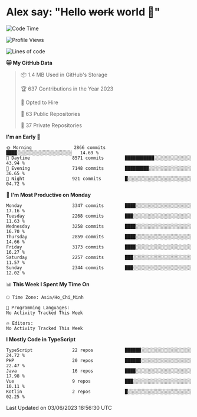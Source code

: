 # Alex say: "Hello ~~work~~ world 🐾"

<!--START_SECTION:waka-->
![Code Time](http://img.shields.io/badge/Code%20Time-839%20hrs%205%20mins-blue)

![Profile Views](http://img.shields.io/badge/Profile%20Views-0-blue)

![Lines of code](https://img.shields.io/badge/From%20Hello%20World%20I%27ve%20Written-41.0%20million%20lines%20of%20code-blue)

**🐱 My GitHub Data** 

> 📦 1.4 MB Used in GitHub's Storage 
 > 
> 🏆 637 Contributions in the Year 2023
 > 
> 💼 Opted to Hire
 > 
> 📜 63 Public Repositories 
 > 
> 🔑 37 Private Repositories 
 > 
**I'm an Early 🐤** 

```text
🌞 Morning                2866 commits        ████░░░░░░░░░░░░░░░░░░░░░   14.69 % 
🌆 Daytime                8571 commits        ███████████░░░░░░░░░░░░░░   43.94 % 
🌃 Evening                7148 commits        █████████░░░░░░░░░░░░░░░░   36.65 % 
🌙 Night                  921 commits         █░░░░░░░░░░░░░░░░░░░░░░░░   04.72 % 
```
📅 **I'm Most Productive on Monday** 

```text
Monday                   3347 commits        ████░░░░░░░░░░░░░░░░░░░░░   17.16 % 
Tuesday                  2268 commits        ███░░░░░░░░░░░░░░░░░░░░░░   11.63 % 
Wednesday                3258 commits        ████░░░░░░░░░░░░░░░░░░░░░   16.70 % 
Thursday                 2859 commits        ████░░░░░░░░░░░░░░░░░░░░░   14.66 % 
Friday                   3173 commits        ████░░░░░░░░░░░░░░░░░░░░░   16.27 % 
Saturday                 2257 commits        ███░░░░░░░░░░░░░░░░░░░░░░   11.57 % 
Sunday                   2344 commits        ███░░░░░░░░░░░░░░░░░░░░░░   12.02 % 
```


📊 **This Week I Spent My Time On** 

```text
🕑︎ Time Zone: Asia/Ho_Chi_Minh

💬 Programming Languages: 
No Activity Tracked This Week

🔥 Editors: 
No Activity Tracked This Week
```

**I Mostly Code in TypeScript** 

```text
TypeScript               22 repos            ██████░░░░░░░░░░░░░░░░░░░   24.72 % 
PHP                      20 repos            ██████░░░░░░░░░░░░░░░░░░░   22.47 % 
Java                     16 repos            ████░░░░░░░░░░░░░░░░░░░░░   17.98 % 
Vue                      9 repos             ███░░░░░░░░░░░░░░░░░░░░░░   10.11 % 
Kotlin                   2 repos             █░░░░░░░░░░░░░░░░░░░░░░░░   02.25 % 
```




 Last Updated on 03/06/2023 18:56:30 UTC
<!--END_SECTION:waka-->
